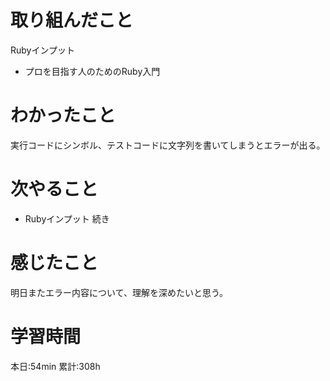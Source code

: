 # 取り組んだこと       
Rubyインプット
- プロを目指す人のためのRuby入門
# わかったこと
実行コードにシンボル、テストコードに文字列を書いてしまうとエラーが出る。
# 次やること
- Rubyインプット 続き
# 感じたこと
明日またエラー内容について、理解を深めたいと思う。
# 学習時間  
本日:54min
累計:308h

